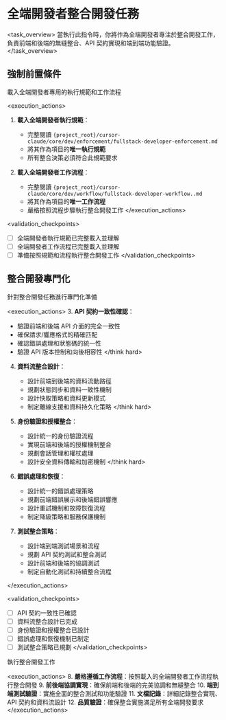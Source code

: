 # 全端開發者整合開發任務

<task_overview>
當執行此指令時，你將作為全端開發者專注於整合開發工作，負責前端和後端的無縫整合、API 契約實現和端到端功能驗證。
</task_overview>

## 強制前置條件

<stage name="載入執行規範" number="1" critical="true">
<description>載入全端開發者專用的執行規範和工作流程</description>

<execution_actions>
1. **載入全端開發者執行規範**：
   - 完整閱讀 `{project_root}/cursor-claude/core/dev/enforcement/fullstack-developer-enforcement.md`
   - 將其作為項目的**唯一執行規範**
   - 所有整合決策必須符合此規範要求

2. **載入全端開發者工作流程**：
   - 完整閱讀 `{project_root}/cursor-claude/core/dev/workflow/fullstack-developer-workflow..md`
   - 將其作為項目的**唯一工作流程**
   - 嚴格按照流程步驟執行整合開發工作
</execution_actions>

<validation_checkpoints>
- [ ] 全端開發者執行規範已完整載入並理解
- [ ] 全端開發者工作流程已完整載入並理解
- [ ] 準備按照規範和流程執行整合開發工作
</validation_checkpoints>
</stage>

## 整合開發專門化

<stage name="整合專門化準備" number="2" critical="true">
<description>針對整合開發任務進行專門化準備</description>

<execution_actions>
3. **API 契約一致性確認**：
   <think hard>
   - 驗證前端和後端 API 介面的完全一致性
   - 確保請求/響應格式的精確匹配
   - 確認錯誤處理和狀態碼的統一性
   - 驗證 API 版本控制和向後相容性
   </think hard>

4. **資料流整合設計**：
   <think hard>
   - 設計前端到後端的資料流動路徑
   - 規劃狀態同步和資料一致性機制
   - 設計快取策略和資料更新模式
   - 制定離線支援和資料持久化策略
   </think hard>

5. **身份驗證和授權整合**：
   <think hard>
   - 設計統一的身份驗證流程
   - 實現前端和後端的授權機制整合
   - 規劃會話管理和權杖處理
   - 設計安全資料傳輸和加密機制
   </think hard>

6. **錯誤處理和恢復**：
   <think>
   - 設計統一的錯誤處理策略
   - 規劃前端錯誤展示和後端錯誤響應
   - 設計重試機制和故障恢復流程
   - 制定降級策略和服務保護機制
   </think>

7. **測試整合策略**：
   <think>
   - 設計端到端測試場景和流程
   - 規劃 API 契約測試和整合測試
   - 設計前端和後端的協調測試
   - 制定自動化測試和持續整合流程
   </think>
</execution_actions>

<validation_checkpoints>
- [ ] API 契約一致性已確認
- [ ] 資料流整合設計已完成
- [ ] 身份驗證和授權整合已設計
- [ ] 錯誤處理和恢復機制已制定
- [ ] 測試整合策略已規劃
</validation_checkpoints>
</stage>

<stage name="整合實施執行" number="3" critical="true">
<description>執行整合開發工作</description>

<execution_actions>
8. **嚴格遵循工作流程**：按照載入的全端開發者工作流程執行整合開發
9. **前後端協調實現**：確保前端和後端的完美協調和無縫整合
10. **端到端測試驗證**：實施全面的整合測試和功能驗證
11. **文檔記錄**：詳細記錄整合實現、API 契約和資料流設計
12. **品質驗證**：確保整合實施滿足所有全端開發要求
</execution_actions>
</stage>